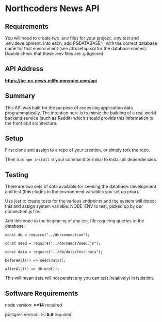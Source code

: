 # Northcoders News API

## Requirements

You will need to create two .env files for your project: .env.test and .env.development. Into each, add PGDATABASE=, with the correct database name for that environment (see /db/setup.sql for the database names). Double check that these .env files are .gitignored.

## API Address

**https://be-nc-news-ml9n.onrender.com/api**

## Summary

This API was built for the purpose of accessing application data programmatically. The intention here is to mimic the building of a real world backend service (such as Reddit) which should provide this information to the front end architecture.

## Setup

First clone and assign to a repo of your creation, or simply fork the repo. 

Then run: `npm install` in your command terminal to install all dependencies.

## Testing

There are two sets of data available for seeding the database: development and test (this eludes to the environment variables you set up prior). 

Use jest to create tests for the various endpoints and the system will detect this and assign system variable: NODE_ENV to test, picked up by our connection.js file.

Add this code to the beginning of any test file requiring queries to the database:

`const db = require("../db/connection");`

`const seed = require("../db/seeds/seed.js");`

`const data = require("../db/data/test-data");`

`beforeAll(() => seed(data));`

`afterAll(() => db.end());`

This will mean data will not persist any you can test (relatively) in isolation.

## Software Requirements

node version: **>=14** required

postgres version: **>=8.8** required